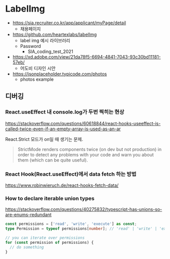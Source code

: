 # LabelImg

* <https://sia.recruiter.co.kr/app/applicant/myPage/detail>
  * 채용페이지
* <https://github.com/heartexlabs/labelImg>
  * label img 예시 라이브러리
  * Password
    * SIA_coding_test_2021
* <https://xd.adobe.com/view/21da78f5-6694-4841-7043-93c30bd11181-57eb/>
  * 어도비 디자인 시안
* <https://jsonplaceholder.typicode.com/photos>
  * photos example


## 디버깅

### React.useEffect 내 console.log가 두번 찍히는 현상

<https://stackoverflow.com/questions/60618844/react-hooks-useeffect-is-called-twice-even-if-an-empty-array-is-used-as-an-ar>

React.Strict 모드가 on일 때 생기는 문제.
> StrictMode renders components twice (on dev but not production) in order to detect any problems with your code and warn you about them (which can be quite useful).

### React Hook(React.useEffect)에서 data fetch 하는 방법

<https://www.robinwieruch.de/react-hooks-fetch-data/>

### How to declare iterable union types

<https://stackoverflow.com/questions/40275832/typescript-has-unions-so-are-enums-redundant>

```ts
const permissions = ['read', 'write', 'execute'] as const;
type Permission = typeof permissions[number]; // 'read' | 'write' | 'execute'

// you can iterate over permissions
for (const permission of permissions) {
  // do something
}
```